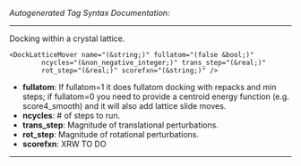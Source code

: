 _Autogenerated Tag Syntax Documentation:_

---
Docking within a crystal lattice.

```
<DockLatticeMover name="(&string;)" fullatom="(false &bool;)"
        ncycles="(&non_negative_integer;)" trans_step="(&real;)"
        rot_step="(&real;)" scorefxn="(&string;)" />
```

-   **fullatom**: If fullatom=1 it does fullatom docking with repacks and min steps; if fullatom=0 you need to provide a centroid energy function (e.g. score4_smooth) and it will also add lattice slide moves.
-   **ncycles**: # of steps to run.
-   **trans_step**: Magnitude of translational perturbations.
-   **rot_step**: Magnitude of rotational perturbations.
-   **scorefxn**: XRW TO DO

---
